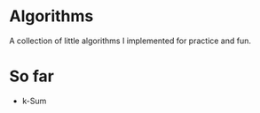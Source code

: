 # Algorithms
A collection of little algorithms I implemented for practice and fun.

# So far

* k-Sum
